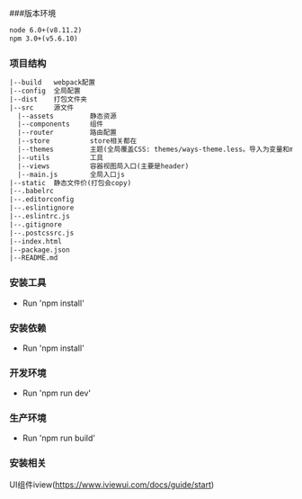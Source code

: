 ###版本环境
```html
node 6.0+(v8.11.2)
npm 3.0+(v5.6.10)
```

### 项目结构
```html
|--build   webpack配置
|--config  全局配置
|--dist    打包文件夹
|--src     源文件
  |--assets         静态资源
  |--components     组件
  |--router         路由配置
  |--store          store相关都在
  |--themes         主题(全局覆盖CSS: themes/ways-theme.less。导入为变量和minix: themes/index.less )
  |--utils          工具
  |--views          容器视图局入口(主要是header)
  |--main.js        全局入口js
|--static  静态文件价(打包会copy)
|--.babelrc
|--.editorconfig
|--.eslintignore
|--.eslintrc.js
|--.gitignore
|--.postcssrc.js
|--index.html
|--package.json
|--README.md
```
### 安装工具
* Run 'npm install'

### 安装依赖
* Run 'npm install'

### 开发环境
* Run 'npm run dev'

### 生产环境
* Run 'npm run build'

### 安装相关
UI组件iview(https://www.iviewui.com/docs/guide/start)

